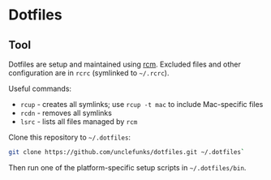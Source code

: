 # Dotfiles

## Tool

Dotfiles are setup and maintained using [rcm](https://github.com/thoughtbot/rcm). Excluded files and other configuration are in `rcrc` (symlinked to `~/.rcrc`).

Useful commands:
* `rcup` - creates all symlinks; use `rcup -t mac` to include Mac-specific files
* `rcdn` - removes all symlinks
* `lsrc` - lists all files managed by `rcm`

Clone this repository to `~/.dotfiles`:

```sh
git clone https://github.com/unclefunks/dotfiles.git ~/.dotfiles`
```

Then run one of the platform-specific setup scripts in `~/.dotfiles/bin`.
